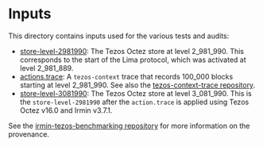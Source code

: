 # Inputs

This directory contains inputs used for the various tests and audits:

- [store-level-2981990](./store-level-2981990): The Tezos Octez store at level 2_981_990. This corresponds to the start of the Lima protocol, which was activated at level 2_981_889.
- [actions.trace](./actions.trace): A `tezos-context` trace that records 100_000 blocks starting at level 2_981_990. See also the [tezos-context-trace repository](https://github.com/tarides/tezos-context-trace).
- [store-level-3081990](./store-level-2981990): The Tezos Octez store at level 3_081_990. This is the `store-level-2981990` after the `action.trace` is applied using Tezos Octez v16.0 and Irmin v3.7.1.

See the [irmin-tezos-benchmarking repository](https://github.com/tarides/irmin-tezos-benchmarking) for more information on the provenance.
